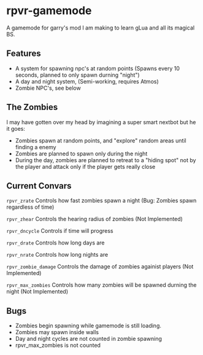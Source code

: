 # rpvr-gamemode
A gamemode for garry's mod I am making to learn gLua and all its magical BS.  

## Features
* A system for spawning npc's at random points (Spawns every 10 seconds, planned to only spawn durning "night")
* A day and night system, (Semi-working, requires Atmos)
* Zombie NPC's, see below


## The Zombies
I may have gotten over my head by imagining a super smart nextbot but he it goes:
* Zombies spawn at random points, and "explore" random areas until finding a enemy 
* Zombies are planned to spawn only during the night
* During the day, zombies are planned to retreat to a "hiding spot" not by the player and attack only if the player gets really close

## Current Convars
<code>rpvr_zrate</code> Controls how fast zombies spawn a night (Bug: Zombies spawn regardless of time) 

<code>rpvr_zhear</code> Controls the hearing radius of zombies (Not Implemented)

<code>rpvr_dncycle</code> Controls if time will progress 

<code>rpvr_drate</code> Controls how long days are

<code>rpvr_nrate</code> Controls how long nights are 

<code>rpvr_zombie_damage</code> Controls the damage of zombies againist players (Not Implemented)

<code>rpvr_max_zombies</code> Controls how many zombies will be spawned durning the night (Not Implemented)

## Bugs
* Zombies begin spawning while gamemode is still loading. 
* Zombies may spawn inside walls 
* Day and night cycles are not counted in zombie spawning
* rpvr_max_zombies is not counted
